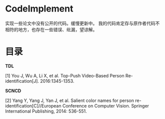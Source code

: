 # CodeImplement
实现一些论文中没有公开的代码。缓慢更新中。
我的代码肯定存与原作者代码不相符的地方，也存在一些错误、纰漏，望谅解。

# 目录
**TDL**

[1] You J, Wu A, Li X, et al. Top-Push Video-Based Person Re-identification[J]. 2016:1345-1353.

**SCNCD**

[2] Yang Y, Yang J, Yan J, et al. Salient color names for person re-identification[C]//European Conference on Computer Vision. Springer International Publishing, 2014: 536-551.